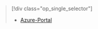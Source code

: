 > [!div class="op_single_selector"]
> * [Azure-Portal](../articles/storage/common/storage-enable-and-view-metrics.md)
> 
> 

